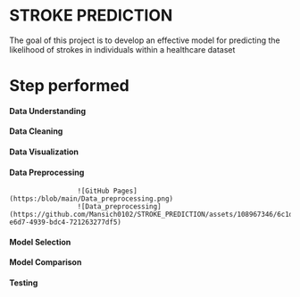 # STROKE PREDICTION
The goal of this project is to develop an effective model for predicting the likelihood of strokes in individuals within a healthcare dataset

# Step performed 
#### Data Understanding 
#### Data Cleaning
#### Data Visualization
#### Data Preprocessing
                     ![GitHub Pages](https:/blob/main/Data_preprocessing.png)
                     ![Data_preprocessing](https://github.com/Mansich0102/STROKE_PREDICTION/assets/108967346/6c1d3a4b-e6d7-4939-bdc4-721263277df5)

#### Model Selection
#### Model Comparison
#### Testing 


